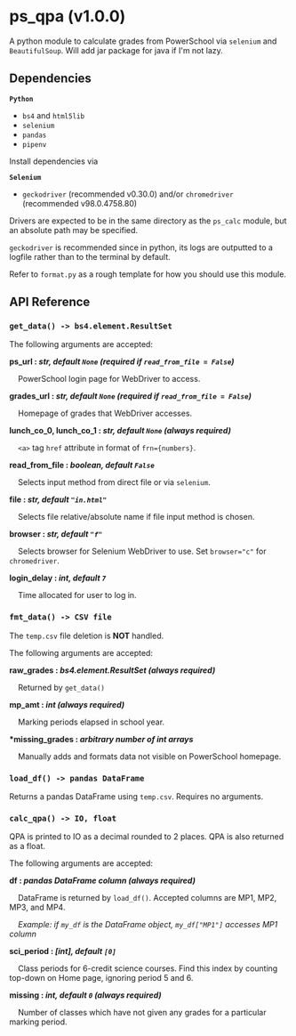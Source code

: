 # ps_qpa (v1.0.0)

A python module to calculate grades from PowerSchool via `selenium` and `BeautifulSoup`. Will add jar package for java if I'm not lazy.

## Dependencies

**`Python`**
- `bs4` and `html5lib`
- `selenium`
- `pandas`
- `pipenv`

Install dependencies via 

**`Selenium`**
- `geckodriver` (recommended v0.30.0) and/or `chromedriver` (recommended v98.0.4758.80)

Drivers are expected to be in the same directory as the `ps_calc` module, but an absolute path may be specified.

`geckodriver` is recommended since in python, its logs are outputted to a logfile rather than to the terminal by default. 

Refer to `format.py` as a rough template for how you should use this module.

## API Reference

### `get_data() -> bs4.element.ResultSet`

The following arguments are accepted:

**ps_url : *str, default `None` (required if `read_from_file = False`)***

&nbsp;&nbsp;&nbsp;&nbsp;PowerSchool login page for WebDriver to access.

**grades_url : *str, default `None` (required if `read_from_file = False`)***

&nbsp;&nbsp;&nbsp;&nbsp;Homepage of grades that WebDriver accesses.

**lunch_co_0, lunch_co_1 : _str, default `None` (always required)_**

&nbsp;&nbsp;&nbsp;&nbsp;`<a>` tag `href` attribute in format of `frn={numbers}`.

**read_from_file : _boolean, default `False`_**

&nbsp;&nbsp;&nbsp;&nbsp;Selects input method from direct file or via `selenium`.

**file : _str, default `"in.html"`_**

&nbsp;&nbsp;&nbsp;&nbsp;Selects file relative/absolute name if file input method is chosen.

**browser : *str, default `"f"`***

&nbsp;&nbsp;&nbsp;&nbsp;Selects browser for Selenium WebDriver to use. Set `browser="c"` for `chromedriver`.

**login_delay : *int, default `7`***

&nbsp;&nbsp;&nbsp;&nbsp;Time allocated for user to log in.

### `fmt_data() -> CSV file`

The `temp.csv` file deletion is **NOT** handled.

The following arguments are accepted:

**raw_grades : *bs4.element.ResultSet (always required)***

&nbsp;&nbsp;&nbsp;&nbsp;Returned by `get_data()`

**mp_amt : *int (always required)***

&nbsp;&nbsp;&nbsp;&nbsp;Marking periods elapsed in school year.

**\*missing_grades : *arbitrary number of int arrays***

&nbsp;&nbsp;&nbsp;&nbsp;Manually adds and formats data not visible on PowerSchool homepage.

### `load_df() -> pandas DataFrame`

Returns a pandas DataFrame using `temp.csv`. Requires no arguments.

### `calc_qpa() -> IO, float`

QPA is printed to IO as a decimal rounded to 2 places. QPA is also returned as a float.

The following arguments are accepted:

**df : *pandas DataFrame column (always required)***

&nbsp;&nbsp;&nbsp;&nbsp;DataFrame is returned by `load_df()`. Accepted columns are MP1, MP2, MP3, and MP4.

&nbsp;&nbsp;&nbsp;&nbsp;_Example: if `my_df` is the DataFrame object, `my_df["MP1"]` accesses MP1 column_

**sci_period : *[int], default `[0]`***

&nbsp;&nbsp;&nbsp;&nbsp;Class periods for 6-credit science courses. Find this index by counting top-down on Home page, ignoring period 5 and 6.

**missing : *int, default `0` (always required)***

&nbsp;&nbsp;&nbsp;&nbsp;Number of classes which have not given any grades for a particular marking period.
